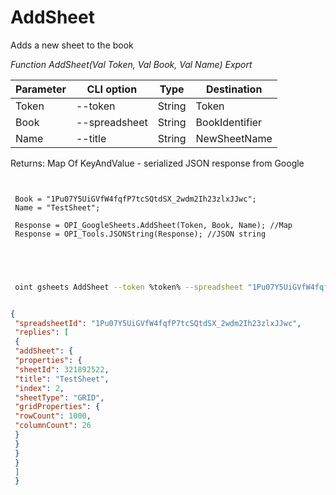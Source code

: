 ﻿---
sidebar_position: 1
---

# AddSheet
 Adds a new sheet to the book


*Function AddSheet(Val Token, Val Book, Val Name) Export*

 | Parameter | CLI option | Type | Destination |
 |-|-|-|-|
 | Token | --token | String | Token |
 | Book | --spreadsheet | String | BookIdentifier |
 | Name | --title | String | NewSheetName |

 
 Returns: Map Of KeyAndValue - serialized JSON response from Google

```bsl title="Code example"
	
 
 Book = "1Pu07Y5UiGVfW4fqfP7tcSQtdSX_2wdm2Ih23zlxJJwc";
 Name = "TestSheet";
 
 Response = OPI_GoogleSheets.AddSheet(Token, Book, Name); //Map
 Response = OPI_Tools.JSONString(Response); //JSON string
 
 
	
```

```sh title="CLI command example"
 
 oint gsheets AddSheet --token %token% --spreadsheet "1Pu07Y5UiGVfW4fqfP7tcSQtdSX_2wdm2Ih23zlxJJwc" --title "TestSheet"


```


```json title="Result"

{
 "spreadsheetId": "1Pu07Y5UiGVfW4fqfP7tcSQtdSX_2wdm2Ih23zlxJJwc",
 "replies": [
 {
 "addSheet": {
 "properties": {
 "sheetId": 321892522,
 "title": "TestSheet",
 "index": 2,
 "sheetType": "GRID",
 "gridProperties": {
 "rowCount": 1000,
 "columnCount": 26
 }
 }
 }
 }
 ]
 }

```
